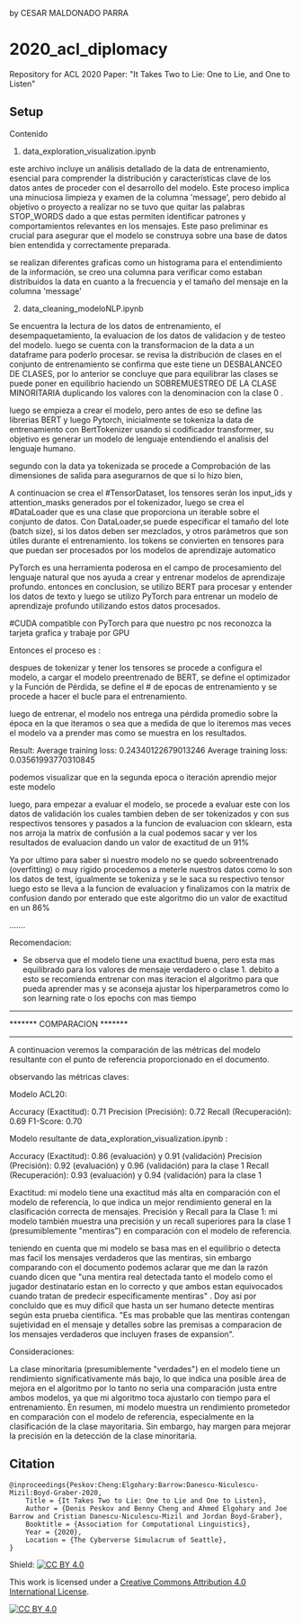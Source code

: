 by CESAR MALDONADO PARRA
# 2020_acl_diplomacy
Repository for ACL 2020 Paper: "It Takes Two to Lie: One to Lie, and One to Listen"

## Setup

Contenido
1. data_exploration_visualization.ipynb

este archivo incluye un análisis detallado de la data de entrenamiento, esencial para comprender la distribución y características clave de los datos antes de proceder con el desarrollo del modelo. 
Este proceso implica una minuciosa limpieza y examen de la columna 'message', pero debido al objetivo o proyecto a realizar no se tuvo que quitar
las palabras STOP_WORDS dado a que estas permiten identificar patrones y comportamientos relevantes en los mensajes. 
Este paso preliminar es crucial para asegurar que el modelo se construya sobre una base de datos bien entendida y correctamente preparada.

se realizan diferentes graficas como un histograma para el entendimiento de la información, se creo una columna para verificar como estaban distribuidos la data
en cuanto a la frecuencia y el tamaño del mensaje en la columna 'message'



2. data_cleaning_modeloNLP.ipynb

Se encuentra la lectura de los datos de entrenamiento, el desempaquetamiento, la evaluacion de los datos de validacion y de testeo del modelo.
luego se cuenta con la transformacion de la data a un dataframe para poderlo procesar.
se revisa la distribución de clases en el conjunto de entrenamiento se confirma que este 
tiene un DESBALANCEO DE CLASES, por lo anterior se concluye que para equilibrar las clases
se puede poner en equilibrio haciendo un SOBREMUESTREO DE LA CLASE MINORITARIA  duplicando los valores
con la denominacion con la clase 0 .

luego se empieza a crear el modelo, pero antes de eso se define las librerias BERT y luego Pytorch,
inicialmente se tokeniza la data de entrenamiento con BertTokenizer usando si codificador transformer,
su objetivo es generar un modelo de lenguaje entendiendo el analisis del lenguaje humano.

segundo con la data ya tokenizada se procede a Comprobación de las dimensiones de salida para asegurarnos
de que si lo hizo bien, 

A continuacion se crea el #TensorDataset, los tensores serán los input_ids y attention_masks generados por el tokenizador,
luego se crea el #DataLoader que es una clase que proporciona un iterable sobre el conjunto de datos. Con DataLoader,se puede especificar 
el tamaño del lote (batch size), si los datos deben ser mezclados, y otros parámetros que son útiles durante el entrenamiento.
los tokens se convierten en tensores para que puedan ser procesados por los modelos de aprendizaje automatico

 PyTorch es una herramienta poderosa en el campo de procesamiento del lenguaje natural que nos ayuda
a crear y entrenar modelos de aprendizaje profundo.
entonces en conclusion, se utilizo BERT para procesar y entender los datos de texto y luego se utilizo PyTorch
para entrenar un modelo de aprendizaje profundo utilizando estos datos procesados.

#CUDA compatible con PyTorch para que nuestro pc nos reconozca la tarjeta grafica y trabaje por GPU


Entonces el proceso es :

despues de tokenizar y tener los tensores se procede a configura el modelo, 
a cargar el modelo preentrenado de BERT, se define el optimizador y la Función de Pérdida,
se define el # de epocas de entrenamiento y se procede a hacer el bucle para el entrenamiento.

luego de entrenar, el modelo nos entrega una pérdida promedio sobre la época en la que iteramos 
o sea que a medida de que lo iteremos mas veces el modelo va a prender mas como se muestra en los resultados.

Result:
Average training loss: 0.24340122679013246
Average training loss: 0.03561993770310845

podemos visualizar que en la segunda epoca o iteración aprendio mejor este modelo 

luego, para empezar a evaluar el modelo, se procede a evaluar este con los datos de validación
los cuales tambien deben de ser tokenizados y con sus respectivos tensores y pasados a la 
funcion de evaluacion con sklearn, esta nos arroja la matrix de confusión a la cual podemos sacar
y ver los resultados de evaluacion dando un valor de exactitud de un 91%

Ya por ultimo para saber si nuestro modelo no se quedo sobreentrenado (overfitting) o muy rigido
procedemos a meterle nuestros datos como lo son los datos de test, igualmente se tokeniza y se le
saca su respectivo tensor luego esto se lleva a la funcion de evaluacion y finalizamos con la
matrix de confusion dando por enterado que este algoritmo dio un valor de exactitud en un 86%

.......

Recomendacion: 
- Se observa que el modelo tiene una exactitud buena, pero esta mas equilibrado para los valores de mensaje
verdadero o clase 1. debito a esto se recomienda entrenar con mas iteracion el algoritmo para que pueda aprender mas
y se aconseja ajustar los hiperparametros como lo son learning rate o los epochs con mas tiempo 



***************************
******* COMPARACION *******
***************************
A continuacion veremos la comparación de las métricas del modelo resultante con el punto de referencia proporcionado en el documento.

observando las métricas claves:

Modelo ACL20:

Accuracy (Exactitud): 0.71
Precision (Precisión): 0.72
Recall (Recuperación): 0.69
F1-Score: 0.70

Modelo resultante de data_exploration_visualization.ipynb :

Accuracy (Exactitud): 0.86 (evaluación) y 0.91 (validación)
Precision (Precisión): 0.92 (evaluación) y 0.96 (validación) para la clase 1
Recall (Recuperación): 0.93 (evaluación) y 0.94 (validación) para la clase 1

Exactitud: mi modelo tiene una exactitud más alta en comparación con el modelo de referencia, lo que indica un mejor rendimiento general en la clasificación correcta de mensajes.
Precisión y Recall para la Clase 1: mi modelo también muestra una precisión y un recall superiores para la clase 1 (presumiblemente "mentiras") en comparación con el modelo de referencia.

teniendo en cuenta que mi modelo se basa mas en el equilibrio o detecta mas facil los mensajes verdaderos que las mentiras,
sin embargo comparando con el documento podemos aclarar que me dan la razón cuando dicen que 
"una mentira real detectada tanto el modelo como el jugador destinatario estan en lo correcto y que ambos estan equivocados cuando tratan de 
predecir especificamente mentiras" .
Doy asi por concluido que es muy dificil que hasta un ser humano detecte mentiras según esta prueba cientifica.
"Es mas probable que las mentiras contengan sujetividad en el mensaje y detalles sobre las premisas a comparacion de los mensajes
verdaderos que incluyen frases de expansion".



Consideraciones:

La clase minoritaria (presumiblemente "verdades") en el modelo tiene un rendimiento significativamente más bajo, lo que indica una posible área de mejora en el algoritmo por lo tanto no seria una comparación justa entre ambos modelos, ya que mi algoritmo toca ajustarlo con tiempo para el entrenamiento.
En resumen, mi modelo muestra un rendimiento prometedor en comparación con el modelo de referencia, especialmente en la clasificación de la clase mayoritaria. Sin embargo, hay margen para mejorar la precisión en la detección de la clase minoritaria.





## Citation
```
@inproceedings{Peskov:Cheng:Elgohary:Barrow:Danescu-Niculescu-Mizil:Boyd-Graber-2020,
	Title = {It Takes Two to Lie: One to Lie and One to Listen},
	Author = {Denis Peskov and Benny Cheng and Ahmed Elgohary and Joe Barrow and Cristian Danescu-Niculescu-Mizil and Jordan Boyd-Graber},
	Booktitle = {Association for Computational Linguistics},
	Year = {2020},
	Location = {The Cyberverse Simulacrum of Seattle},
}
```

Shield: [![CC BY 4.0][cc-by-shield]][cc-by]

This work is licensed under a
[Creative Commons Attribution 4.0 International License][cc-by].

[![CC BY 4.0][cc-by-image]][cc-by]

[cc-by]: http://creativecommons.org/licenses/by/4.0/
[cc-by-image]: https://i.creativecommons.org/l/by/4.0/88x31.png
[cc-by-shield]: https://img.shields.io/badge/License-CC%20BY%204.0-lightgrey.svg

